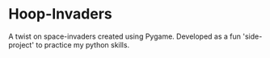 # Hoop-Invaders
A twist on space-invaders created using Pygame. Developed as a fun 'side-project' to practice my python skills.
